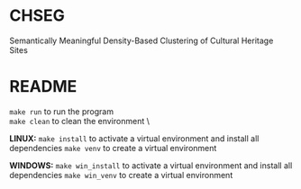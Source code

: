# CHSEG
Semantically Meaningful Density-Based Clustering of Cultural Heritage Sites

# README
`make run` to run the program \
`make clean` to clean the environment \

**LINUX:**
`make install` to activate a virtual environment and install all dependencies
`make venv` to create a virtual environment

**WINDOWS:**
`make win_install` to activate a virtual environment and install all dependencies
`make win_venv` to create a virtual environment
